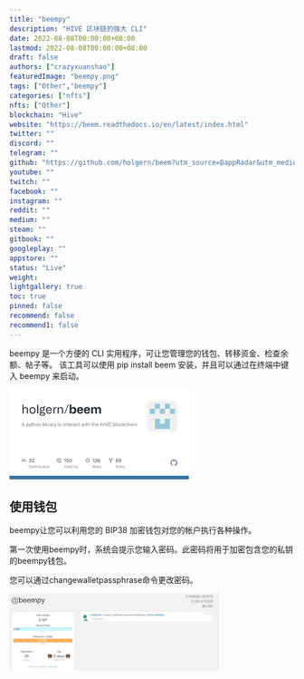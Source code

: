 ```yaml
---
title: "beempy"
description: "HIVE 区块链的强大 CLI"
date: 2022-08-08T00:00:00+08:00
lastmod: 2022-08-08T00:00:00+08:00
draft: false
authors: ["crazyxuanshao"]
featuredImage: "beempy.png"
tags: ["Other","beempy"]
categories: ["nfts"]
nfts: ["Other"]
blockchain: "Hive"
website: "https://beem.readthedocs.io/en/latest/index.html"
twitter: ""
discord: ""
telegram: ""
github: "https://github.com/holgern/beem?utm_source=DappRadar&utm_medium=deeplink&utm_campaign=visit-website"
youtube: ""
twitch: ""
facebook: ""
instagram: ""
reddit: ""
medium: ""
steam: ""
gitbook: ""
googleplay: ""
appstore: ""
status: "Live"
weight: 
lightgallery: true
toc: true
pinned: false
recommend: false
recommend1: false
---
```

beempy 是一个方便的 CLI 实用程序，可让您管理您的钱包、转移资金、检查余额、帖子等。
该工具可以使用 pip install beem 安装，并且可以通过在终端中键入 beempy 来启动。

![下载](下载.png)

## 使用钱包

beempy让您可以利用您的 BIP38 加密钱包对您的帐户执行各种操作。

第一次使用beempy时，系统会提示您输入密码。此密码将用于加密包含您的私钥的beempy钱包。

您可以通过changewalletpassphrase命令更改密码。

![dsada](dsada.png)
